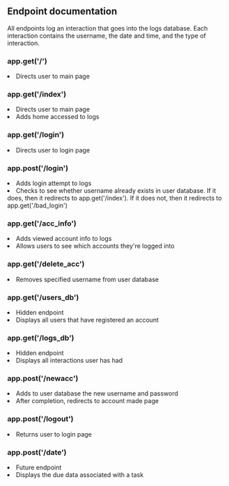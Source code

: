 ## Endpoint documentation
All endpoints log an interaction that goes into the logs database. Each interaction contains the username, the date and time, and the type of interaction.

### app.get('/')
<li> Directs user to main page

### app.get('/index')
<li> Directs user to main page
<li> Adds home accessed to logs

### app.get('/login')
<li> Directs user to login page

### app.post('/login')
<li> Adds login attempt to logs
<li> Checks to see whether username already exists in user database. If it does, then it redirects to app.get('/index'). If it does not, then it redirects to app.get('/bad_login')

### app.get('/acc_info')
<li> Adds viewed account info to logs
<li> Allows users to see which accounts they're logged into

### app.get('/delete_acc')
<li> Removes specified username from user database

### app.get('/users_db')
<li> Hidden endpoint
<li> Displays all users that have registered an account

### app.get('/logs_db')
<li> Hidden endpoint
<li> Displays all interactions user has had

### app.post('/newacc')
<li> Adds to user database the new username and password
<li> After completion, redirects to account made page

### app.post('/logout')
<li> Returns user to login page

### app.post('/date')
<li> Future endpoint
<li> Displays the due data associated with a task